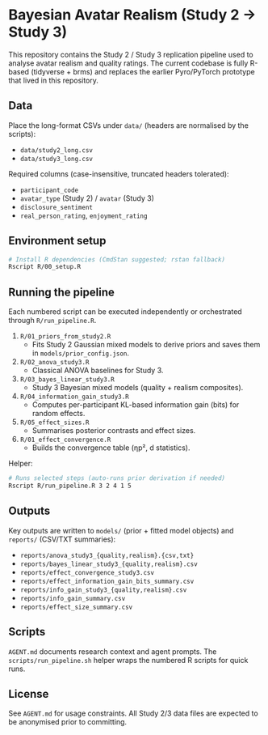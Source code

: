 # Bayesian Avatar Realism (Study 2 → Study 3)

This repository contains the Study 2 / Study 3 replication pipeline used to analyse avatar realism and quality ratings. The current codebase is fully R-based (tidyverse + brms) and replaces the earlier Pyro/PyTorch prototype that lived in this repository.

## Data

Place the long-format CSVs under `data/` (headers are normalised by the scripts):

- `data/study2_long.csv`
- `data/study3_long.csv`

Required columns (case-insensitive, truncated headers tolerated):

- `participant_code`
- `avatar_type` (Study 2) / `avatar` (Study 3)
- `disclosure_sentiment`
- `real_person_rating`, `enjoyment_rating`

## Environment setup

```bash
# Install R dependencies (CmdStan suggested; rstan fallback)
Rscript R/00_setup.R
```

## Running the pipeline

Each numbered script can be executed independently or orchestrated through `R/run_pipeline.R`.

1. `R/01_priors_from_study2.R`
   - Fits Study 2 Gaussian mixed models to derive priors and saves them in `models/prior_config.json`.
2. `R/02_anova_study3.R`
   - Classical ANOVA baselines for Study 3.
3. `R/03_bayes_linear_study3.R`
   - Study 3 Bayesian mixed models (quality + realism composites).
4. `R/04_information_gain_study3.R`
   - Computes per-participant KL-based information gain (bits) for random effects.
5. `R/05_effect_sizes.R`
   - Summarises posterior contrasts and effect sizes.
6. `R/01_effect_convergence.R`
   - Builds the convergence table (ηp², d statistics).

Helper:

```bash
# Runs selected steps (auto-runs prior derivation if needed)
Rscript R/run_pipeline.R 3 2 4 1 5
```

## Outputs

Key outputs are written to `models/` (prior + fitted model objects) and `reports/` (CSV/TXT summaries):

- `reports/anova_study3_{quality,realism}.{csv,txt}`
- `reports/bayes_linear_study3_{quality,realism}.csv`
- `reports/effect_convergence_study3.csv`
- `reports/effect_information_gain_bits_summary.csv`
- `reports/info_gain_study3_{quality,realism}.csv`
- `reports/info_gain_summary.csv`
- `reports/effect_size_summary.csv`

## Scripts

`AGENT.md` documents research context and agent prompts. The `scripts/run_pipeline.sh` helper wraps the numbered R scripts for quick runs.

## License

See `AGENT.md` for usage constraints. All Study 2/3 data files are expected to be anonymised prior to committing.
